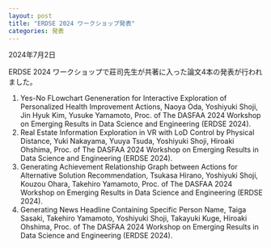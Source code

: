 ```yaml
---
layout: post
title: "ERDSE 2024 ワークショップ発表"
categories: 発表
---
```


2024年7月2日

ERDSE 2024 ワークショップで莊司先生が共著に入った論文4本の発表が行われました。
1. Yes-No FLowchart Geneneration for Interactive Exploration of Personalized Health Improvement Actions, Naoya Oda, Yoshiyuki Shoji, Jin Hyuk Kim, Yusuke Yamamoto, Proc. of The DASFAA 2024 Workshop on Emerging Results in Data Science and Engineering (ERDSE 2024).
2. Real Estate Information Exploration in VR with LoD Control by Physical Distance, Yuki Nakayama, Yuuya Tsuda, Yoshiyuki Shoji, Hiroaki Ohshima, Proc. of The DASFAA 2024 Workshop on Emerging Results in Data Science and Engineering (ERDSE 2024).
3. Generating Achievement Relationship Graph between Actions for Alternative Solution Recommendation, Tsukasa Hirano, Yoshiyuki Shoji, Kouzou Ohara, Takehiro Yamamoto, Proc. of The DASFAA 2024 Workshop on Emerging Results in Data Science and Engineering (ERDSE 2024).
4. Generating News Headline Containing Specific Person Name, Taiga Sasaki, Takehiro Yamamoto, Yoshiyuki Shoji, Takayuki Kuge, Hiroaki Ohshima, Proc. of The DASFAA 2024 Workshop on Emerging Results in Data Science and Engineering (ERDSE 2024).